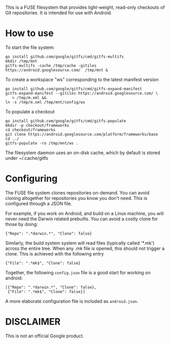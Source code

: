 
This is a FUSE filesystem that provides light-weight, read-only checkouts of Git
repositories. It is intended for use with Android.


How to use
==========

To start the file system:

    go install github.com/google/gitfs/cmd/gitfs-multifs
    mkdir /tmp/mnt
    gitfs-multifs -cache /tmp/cache -gitiles https://android.googlesource.com/  /tmp/mnt &

To create a workspace "ws" corresponding to the latest manifest version

    go install github.com/google/gitfs/cmd/gitfs-expand-manifest
    gitfs-expand-manifest --gitiles https://android.googlesource.com/ \
       > /tmp/m.xml &&
    ln -s /tmp/m.xml /tmp/mnt/config/ws

To populate a checkout

    go install github.com/google/gitfs/cmd/gitfs-populate
    mkdir -p checkout/frameworks
    cd checkout/frameworks
    git clone https://android.googlesource.com/platform/frameworks/base
    cd ../
    gitfs-populate -ro /tmp/mnt/ws .

The filesystem daemon uses an on-disk cache, which by default is stored under
~/.cache/gitfs


Configuring
===========

The FUSE file system clones repositories on-demand. You can avoid cloning
altogether for repositories you know you don't need.  This is configured through
a JSON file.

For example, if you work on Android, and build on a Linux machine, you will
never need the Darwin related prebuilts. You can avoid a costly clone for those
by doing:

    {"Repo": ".*darwin.*", "Clone": false}

Similarly, the build system system will read files (typically called '*.mk')
across the entire tree. When any .mk file is opened, this should not trigger a
clone. This is achieved with the following entry

    {"File": ".*mk$", "Clone": false}

Together, the following `config.json` file is a good start for working on
android:

    [{"Repo": ".*darwin.*", "Clone": false},
     {"File": ".*mk$", "Clone": false}]

A more elaborate configuration file is included as `android.json`.

DISCLAIMER
==========

This is not an official Google product.
